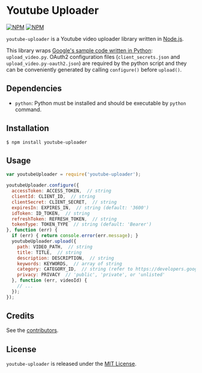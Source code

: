 # Youtube Uploader

[![NPM](https://nodei.co/npm/youtube-uploader.png?downloads=false&stars=false)](https://npmjs.org/package/youtube-uploader) [![NPM](https://nodei.co/npm-dl/youtube-uploader.png?months=6)](https://npmjs.org/package/youtube-uploader)

`youtube-uploader` is a Youtube video uploader library written in [Node.js](http://nodejs.org/).

This library wraps [Google's sample code written in Python](https://developers.google.com/youtube/v3/guides/uploading_a_video): `upload_video.py`. OAuth2 configuration files (`client_secrets.json` and `upload_video.py-oauth2.json`) are required by the python script and they can be conveniently generated by calling `configure()` before `upload()`.

## Dependencies

* `python`: Python must be installed and should be executable by `python` command.

## Installation

    $ npm install youtube-uploader

## Usage

```js
var youtubeUploader = require('youtube-uploader');

youtubeUploader.configure({
  accessToken: ACCESS_TOKEN,  // string
  clientId: CLIENT_ID,  // string
  clientSecret: CLIENT_SECRET,  // string
  expiresIn: EXPIRES_IN,  // string (default: '3600')
  idToken: ID_TOKEN,  // string
  refreshToken: REFRESH_TOKEN,  // string
  tokenType: TOKEN_TYPE  // string (default: 'Bearer')
}, function (err) {
  if (err) { return console.error(err.message); }
  youtubeUploader.upload({
    path: VIDEO_PATH,  // string
    title: TITLE,  // string
    description: DESCRIPTION,  // string
    keywords: KEYWORDS,  // array of string
    category: CATEGORY_ID,  // string (refer to https://developers.google.com/youtube/v3/docs/videoCategories/list)
    privacy: PRIVACY  // 'public', 'private', or 'unlisted'
  }, function (err, videoId) {
    // ...
  });
});
```

## Credits

  See the [contributors](https://github.com/pilwon/node-youtube-uploader/graphs/contributors).

## License

  `youtube-uploader` is released under the [MIT License](http://opensource.org/licenses/MIT).
